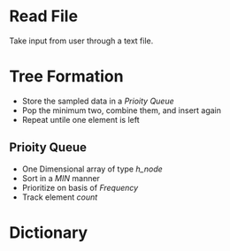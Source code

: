 # Read File
Take input from user through a text file.

# Tree Formation
- Store the sampled data in a *Prioity Queue*
- Pop the minimum two, combine them, and insert again
- Repeat untile one element is left
## Prioity Queue
- One Dimensional array of type *h_node*
- Sort in a *MIN* manner
- Prioritize on basis of *Frequency*
- Track element *count*

# Dictionary



